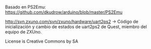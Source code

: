 Basado en PS2Emu: https://github.com/dkudrow/arduino/blob/master/PS2Emu

http://svn.zxuno.com/svn/zxuno/hardware/uart2ps2 -> Código de inicialización y cambio de estados de uart2ps2 de Quest, miembro del equipo de ZXUno.

License is Creative Commons by SA
